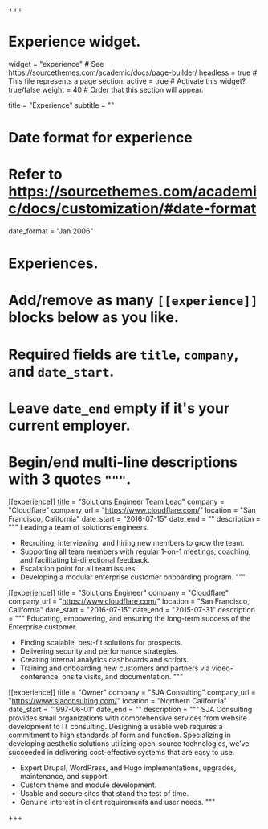 +++
# Experience widget.
widget = "experience"  # See https://sourcethemes.com/academic/docs/page-builder/
headless = true  # This file represents a page section.
active = true  # Activate this widget? true/false
weight = 40  # Order that this section will appear.

title = "Experience"
subtitle = ""

# Date format for experience
#   Refer to https://sourcethemes.com/academic/docs/customization/#date-format
date_format = "Jan 2006"

# Experiences.
#   Add/remove as many `[[experience]]` blocks below as you like.
#   Required fields are `title`, `company`, and `date_start`.
#   Leave `date_end` empty if it's your current employer.
#   Begin/end multi-line descriptions with 3 quotes `"""`.
[[experience]]
  title = "Solutions Engineer Team Lead"
  company = "Cloudflare"
  company_url = "https://www.cloudflare.com/"
  location = "San Francisco, California"
  date_start = "2016-07-15"
  date_end = ""
  description = """
  Leading a team of solutions engineers.

  * Recruiting, interviewing, and hiring new members to grow the team.
  * Supporting all team members with regular 1-on-1 meetings, coaching, and facilitating bi-directional feedback.
  * Escalation point for all team issues.
  * Developing a modular enterprise customer onboarding program.
  """

[[experience]]
  title = "Solutions Engineer"
  company = "Cloudflare"
  company_url = "https://www.cloudflare.com/"
  location = "San Francisco, California"
  date_start = "2016-07-15"
  date_end = "2015-07-31"
  description = """
  Educating, empowering, and ensuring the long-term success of the Enterprise customer.

  * Finding scalable, best-fit solutions for prospects.
  * Delivering security and performance strategies.
  * Creating internal analytics dashboards and scripts.
  * Training and onboarding new customers and partners via video-conference, onsite visits, and documentation.
  """

[[experience]]
  title = "Owner"
  company = "SJA Consulting"
  company_url = "https://www.sjaconsulting.com/"
  location = "Northern California"
  date_start = "1997-06-01"
  date_end = ""
  description = """
  SJA Consulting provides small organizations with comprehensive services from website development to IT consulting. Designing a usable web requires a commitment to high standards of form and function. Specializing in developing aesthetic solutions utilizing open-source technologies, we’ve succeeded in delivering cost-effective systems that are easy to use.

  * Expert Drupal, WordPress, and Hugo implementations, upgrades, maintenance, and support.
  * Custom theme and module development.
  * Usable and secure sites that stand the test of time.
  * Genuine interest in client requirements and user needs.
  """

+++
